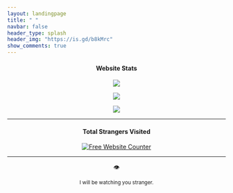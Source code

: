 ```yaml
---
layout: landingpage
title: " "
navbar: false
header_type: splash
header_img: "https://is.gd/b8kMrc"
show_comments: true
---
```


<h4> <p align="center"> Website Stats </p> </h4>

<p align="center">
<img src="https://is.gd/0Be4me">
</p>

<p align="center">
<a href="https://is.gd/7Guzoq">
<img src="https://is.gd/weYlY7">
</a>
</p>

<p align="center">
<a href="https://is.gd/jYA7BY">
<img src="https://is.gd/t8sJ4B">
</a>
</p>

---

<h4> <p align="center"> Total Strangers Visited </p> </h4>

<div align='center'>
<a href='https://www.websitecounterfree.com'>
<img src='https://www.websitecounterfree.com/c.php?d=9&id=24855&s=36' border='0' alt='Free Website Counter'>
</a>

<hr>

<p align="center"> 👁️ </p>
<p align="center"> <sub> I will be watching you stranger. </sub> </p>
